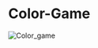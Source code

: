 # Color-Game

![Color_game](https://user-images.githubusercontent.com/56513661/94947929-137a8b80-04fc-11eb-8da5-57d005979546.gif)
